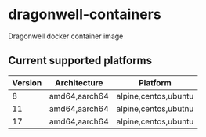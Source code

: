 # dragonwell-containers
Dragonwell docker container image

## Current supported platforms
| Version | Architecture  | Platform             |
|---------|---------------|----------------------|
| 8       | amd64,aarch64 | alpine,centos,ubuntu |
| 11      | amd64,aarch64 | alpine,centos,ubutnu |
| 17      | amd64,aarch64 | alpine,centos,ubuntu |

